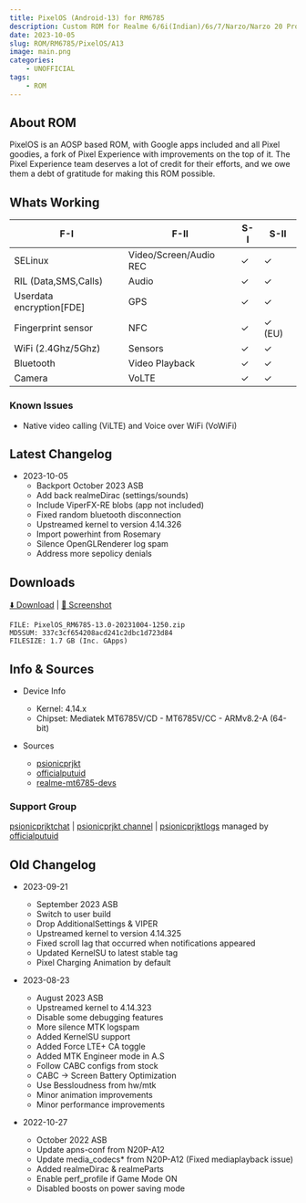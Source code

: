 ```yaml
---
title: PixelOS (Android-13) for RM6785
description: Custom ROM for Realme 6/6i(Indian)/6s/7/Narzo/Narzo 20 Pro/Narzo 30 4G (RM6785)
date: 2023-10-05
slug: ROM/RM6785/PixelOS/A13
image: main.png
categories:
    - UNOFFICIAL
tags:
    - ROM
---
```


## About ROM
PixelOS is an AOSP based ROM, with Google apps included and all Pixel goodies, a fork of Pixel Experience with improvements on the top of it. The Pixel Experience team deserves a lot of credit for their efforts, and we owe them a debt of gratitude for making this ROM possible.

## Whats Working
F-I | F-II | S-I | S-II
---------|---------|---------|---------
SELinux | Video/Screen/Audio REC | ✓ | ✓
RIL (Data,SMS,Calls) | Audio | ✓ | ✓
Userdata encryption[FDE] | GPS | ✓ | ✓
Fingerprint sensor | NFC | ✓ | ✓ (EU)
WiFi (2.4Ghz/5Ghz) | Sensors | ✓ | ✓
Bluetooth | Video Playback | ✓ | ✓
Camera | VoLTE | ✓ | ✓

### Known Issues
* Native video calling (ViLTE) and Voice over WiFi (VoWiFi)

## Latest Changelog
* 2023-10-05
  * Backport October 2023 ASB
  * Add back realmeDirac (settings/sounds)
  * Include ViperFX-RE blobs (app not included)
  * Fixed random bluetooth disconnection
  * Upstreamed kernel to version 4.14.326
  * Import powerhint from Rosemary
  * Silence OpenGLRenderer log spam
  * Address more sepolicy denials

## Downloads
[⬇️ Download](https://sourceforge.net/projects/psionicprjkt/files/RM6785/PixelOS-A13/PixelOS_RM6785-13.0-20231004-1250.zip/download) | [🌆 Screenshot](https://photos.app.goo.gl/Y4K4vTEjfN19gvMb6)

```
FILE: PixelOS_RM6785-13.0-20231004-1250.zip
MD5SUM: 337c3cf654208acd241c2dbc1d723d84
FILESIZE: 1.7 GB (Inc. GApps)
```

## Info & Sources
* Device Info
  * Kernel: 4.14.x
  * Chipset: Mediatek MT6785V/CD - MT6785V/CC - ARMv8.2-A (64-bit)

* Sources
  * [psionicprjkt](https://github.com/psionicprjkt)
  * [officialputuid](https://github.com/officialputuid)
  * [realme-mt6785-devs](https://github.com/realme-mt6785-devs)

### Support Group
[psionicprjktchat](https://t.me/psionicprjktchat) | [psionicprjkt channel](https://t.me/psionicprjkt) | [psionicprjktlogs](https://t.me/psionicprjktlogs) managed by [officialputuid](https://t.me/officialputuid)

## Old Changelog
* 2023-09-21
  * September 2023 ASB
  * Switch to user build
  * Drop AdditionalSettings & VIPER
  * Upstreamed kernel to version 4.14.325
  * Fixed scroll lag that occurred when notifications appeared
  * Updated KernelSU to latest stable tag
  * Pixel Charging Animation by default

* 2023-08-23
  * August 2023 ASB
  * Upstreamed kernel to 4.14.323
  * Disable some debugging features
  * More silence MTK logspam
  * Added KernelSU support
  * Added Force LTE+ CA toggle
  * Added MTK Engineer mode in A.S
  * Follow CABC configs from stock
  * CABC → Screen Battery Optimization 
  * Use Bessloudness from hw/mtk
  * Minor animation improvements
  * Minor performance improvements

* 2022-10-27
  * October 2022 ASB
  * Update apns-conf from N20P-A12
  * Update media_codecs* from N20P-A12 (Fixed mediaplayback issue)
  * Added realmeDirac & realmeParts
  * Enable perf_profile if Game Mode ON
  * Disabled boosts on power saving mode

